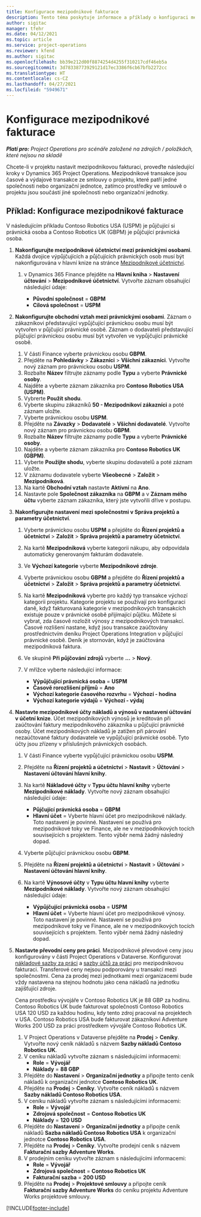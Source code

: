 ```yaml
---
title: Konfigurace mezipodnikové fakturace
description: Tento téma poskytuje informace a příklady o konfiguraci mezipodnikové fakturace pro projekty.
author: sigitac
manager: tfehr
ms.date: 04/12/2021
ms.topic: article
ms.service: project-operations
ms.reviewer: kfend
ms.author: sigitac
ms.openlocfilehash: bb39e212d00f8874254d4255f310217cdf46eb5a
ms.sourcegitcommit: 3d78338773929121d17ec3386f6cb67bfb2272cc
ms.translationtype: HT
ms.contentlocale: cs-CZ
ms.lasthandoff: 04/27/2021
ms.locfileid: "5949671"
---
```

# <a name="configure-intercompany-invoicing"></a>Konfigurace mezipodnikové fakturace

_**Platí pro:** Project Operations pro scénáře založené na zdrojích / položkách, které nejsou na skladě_

Chcete-li v projektu nastavit mezipodnikovou fakturaci, proveďte následující kroky v Dynamics 365 Project Operations. Mezipodnikové transakce jsou časové a výdajové transakce ze smlouvy o projektu, které patří jedné společnosti nebo organizační jednotce, zatímco prostředky ve smlouvě o projektu jsou součástí jiné společnosti nebo organizační jednotky.

## <a name="example-configure-intercompany-invoicing"></a>Příklad: Konfigurace mezipodnikové fakturace

V následujícím příkladu Contoso Robotics USA (USPM) je půjčující si právnická osoba a Contoso Robotics UK (GBPM) je půjčující právnická osoba. 

1. **Nakonfigurujte mezipodnikové účetnictví mezi právnickými osobami**. Každá dvojice výpůjčujících a půjčujících právnických osob musí být nakonfigurována v hlavní knize na stránce [Mezipodnikové účetnictví](/dynamics365/finance/general-ledger/intercompany-accounting-setup).
    
    1. v Dynamics 365 Finance přejděte na **Hlavní kniha** > **Nastavení účtování** > **Mezipodnikové účetnictví**. Vytvořte záznam obsahující následující údaje:

        - **Původní společnost** = **GBPM**
        - **Cílová společnost** = **USPM**

2. **Nakonfigurujte obchodní vztah mezi právnickými osobami**. Záznam o zákazníkovi představující vypůjčující právnickou osobu musí být vytvořen v půjčující právnické osobě. Záznam o dodavateli představující půjčující právnickou osobu musí být vytvořen ve vypůjčující právnické osobě.

     1. V části Finance vyberte právnickou osobu **GBPM**.
     2. Přejděte na **Pohledávky** > **Zákazníci** > **Všichni zákazníci**. Vytvořte nový záznam pro právnickou osobu **USPM**.
     3. Rozbalte **Název** filtrujte záznamy podle **Typu** a vyberte **Právnické osoby**. 
     4. Najděte a vyberte záznam zákazníka pro **Contoso Robotics USA (USPM)**.
     5. Vybrerte **Použít shodu**. 
     6. Vyberte skupinu zákazníků **50 - Mezipodnikoví zákazníci** a poté záznam uložte.
     7. Vyberte právnickou osobu **USPM**.
     8. Přejděte na **Závazky** > **Dodavatelé** > **Všichni dodavatelé**. Vytvořte nový záznam pro právnickou osobu **GBPM**.
     9. Rozbalte **Název** filtrujte záznamy podle **Typu** a vyberte **Právnické osoby**. 
     10. Najděte a vyberte záznam zákazníka pro **Contoso Robotics UK (GBPM)**.
     11. Vyberte **Použijte shodu**, vyberte skupinu dodavatelů a poté záznam uložte.
     12. V záznamu dodavatele vyberte **Všeobecné** > **Založit** > **Mezipodniková**.
     13. Na kartě **Obchodní vztah** nastavte **Aktivní** na **Ano**.
     14. Nastavte pole **Společnost zákazníka** na **GBPM** a v **Záznam mého účtu** vyberte záznam zákazníka, který jste vytvořili dříve v postupu.

3. **Nakonfigurujte nastavení mezi společnostmi v Správa projektů a parametry účetnictví**. 

    1. Vyberte právnickou osobu **USPM** a přejděte do **Řízení projektů a účetnictví** > **Založit** > **Správa projektů a parametry účetnictví**.
    2. Na kartě **Mezipodniková** vyberte kategorii nákupu, aby odpovídala automaticky generovaným fakturám dodavatele.
    3. Ve **Výchozí kategorie** vyberte **Mezipodnikové zdroje**.
    4. Vyberte právnickou osobu **GBPM** a přejděte do **Řízení projektů a účetnictví** > **Založit** > **Správa projektů a parametry účetnictví**.
    5. Na kartě **Mezipodniková** vyberte pro každý typ transakce výchozí kategorii projektu. Kategorie projektu se používají pro konfiguraci daně, když fakturovaná kategorie v mezipodnikových transakcích existuje pouze v právnické osobě přijímající půjčku. Můžete si vybrat, zda časově rozložit výnosy z mezipodnikových transakcí. Časové rozlišení nastane, když jsou transakce zaúčtovány prostřednictvím deníku Project Operations Integration v půjčující právnické osobě. Deník je stornován, když je zaúčtována mezipodniková faktura.
    6. Ve skupině **Při půjčování zdrojů** vyberte **...** > **Nový**. 
    7. V mřížce vyberte následující informace:

          - **Výpůjčující právnická osoba** = **USPM**
          - **Časově rorozlišení příjmů** = **Ano**
          - **Výchozí kategorie časového rozvrhu** = **Výchozí - hodina**
          - **Výchozí kategorie výdajů** = **Výchozí - výdaj**

4. **Nastavte mezipodnikové účty nákladů a výnosů v nastavení účtování v účetní knize**. Účet mezipodnikových výnosů je kreditován při zaúčtování faktury mezipodnikového zákazníka u půjčující právnické osoby. Účet mezipodnikových nákladů je zatížen při párování nezaúčtované faktury dodavatele ve vypůjčující právnické osobě. Tyto účty jsou zřízeny v příslušných právnických osobách. 
      
     1. V části Finance vyberte vypůjčující právnickou osobu **USPM**. 
     2. Přejděte na **Řízení projektů a účetnictví** > **Nastavit** > **Účtování** > **Nastavení účtování hlavní knihy**. 
     3. Na kartě **Nákladové účty** v **Typu účtu hlavní knihy** vyberte **Mezipodnikové náklady**. Vytvořte nový záznam obsahující následující údaje:
      
        - **Půjčující právnická osoba** = **GBPM**
        - **Hlavní účet** = Vyberte hlavní účet pro mezipodnikové náklady. Toto nastavení je povinné. Nastavení se používá pro mezipodnikové toky ve Finance, ale ne v mezipodnikových tocích souvisejících s projektem. Tento výběr nemá žádný následný dopad. 
        
     4. Vyberte půjčující právnickou osobu **GBPM**. 
     5. Přejděte na **Řízení projektů a účetnictví** > **Nastavit** > **Účtování** > **Nastavení účtování hlavní knihy**. 
     6. Na kartě **Výnosové účty** v **Typu účtu hlavní knihy** vyberte **Mezipodnikové náklady**. Vytvořte nový záznam obsahující následující údaje:

        - **Výpůjčující právnická osoba** = **USPM**
        - **Hlavní účet** = Vyberte hlavní účet pro mezipodnikové výnosy. Toto nastavení je povinné. Nastavení se používá pro mezipodnikové toky ve Finance, ale ne v mezipodnikových tocích souvisejících s projektem. Tento výběr nemá žádný následný dopad. 

5. **Nastavte převodní ceny pro práci**. Mezipodnikové převodové ceny jsou konfigurovány v části Project Operations v Dataverse. Konfigurovat [nákladové sazby za práci](../pricing-costing/set-up-labor-cost-rate.md#transfer-pricing-and-costs-for-resources-outside-of-your-division-or-legal-entity) a [sazby účtů za práci](../pricing-costing/set-up-labor-bill-rate.md#transfer-pricing-or-set-up-bill-rates-for-resources-from-other-organizational-units-or-divisions) pro mezipodnikovou fakturaci. Transferové ceny nejsou podporovány u transakcí mezi společnostmi. Cena za prodej mezi jednotkami mezi organizacemi bude vždy nastavena na stejnou hodnotu jako cena nákladů na jednotku zajišťující zdroje.

      Cena prostředku vývojáře v Contoso Robotics UK je 88 GBP za hodinu. Contoso Robotics UK bude fakturovat společnosti Contoso Robotics USA 120 USD za každou hodinu, kdy tento zdroj pracoval na projektech v USA. Contoso Robotics USA bude fakturovat zákazníkovi Adventure Works 200 USD za práci prostředkem vývojáře Contoso Robotics UK.

      1. V Project Operations v Dataverse přejděte na **Prodej** > **Ceníky**. Vytvořte nový ceník nákladů s názvem **Sazby nákladů Contoso Robotics UK**. 
      2. V ceníku nákladů vytvořte záznam s následujícími informacemi:
         - **Role** = **Vývojář**
         - **Náklady** = **88 GBP**
      3. Přejděte do **Nastavení** > **Organizační jednotky** a připojte tento ceník nákladů k organizační jednotce **Contoso Robotics UK**.
      4. Přejděte na **Prodej** > **Ceníky**. Vytvořte ceník nákladů s názvem **Sazby nákladů Contoso Robotics USA**. 
      5. V ceníku nákladů vytvořte záznam s následujícími informacemi:
          - **Role** = **Vývojář**
          - **Zdrojová společnost** = **Contoso Robotics UK**
          - **Náklady** = **120 USD**
      6. Přejděte do **Nastavení** > **Organizační jednotky** a připojte ceník nákladů **Sazba nákladů Contoso Robotics USA** k organizační jednotce **Contoso Robotics USA**.
      7. Přejděte na **Prodej** > **Ceníky**. Vytvořte prodejní ceník s názvem **Fakturační sazby Adventure Works**. 
      8. V prodejním ceníku vytvořte záznam s následujícími informacemi:
          - **Role** = **Vývojář**
          - **Zdrojová společnost** = **Contoso Robotics UK**
          - **Fakturační sazba** = **200 USD**
      9. Přejděte na **Prodej** > **Projektové smlouvy** a připojte ceník **Fakturační sazby Adventure Works** do ceníku projektu Adventure Works projektové smlouvy.


[!INCLUDE[footer-include](../includes/footer-banner.md)]

